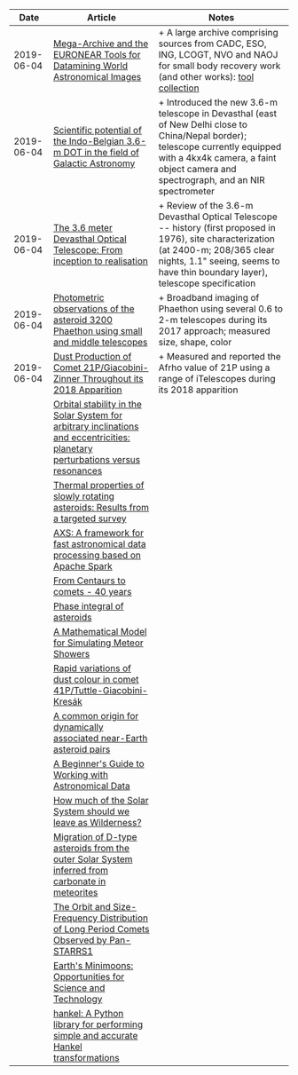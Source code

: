 | Date | Article | Notes | 
| ---- | ---- | ---- |
| 2019-06-04 | [Mega-Archive and the EURONEAR Tools for Datamining World Astronomical Images](https://arxiv.org/abs/1905.08847) | +  A large archive comprising sources from CADC, ESO, ING, LCOGT, NVO and NAOJ for small body recovery work (and other works): [tool collection](http://www.euronear.org/tools.php)
| 2019-06-04 | [Scientific potential of the Indo-Belgian 3.6-m DOT in the field of Galactic Astronomy](https://arxiv.org/abs/1905.11840) | + Introduced the new 3.6-m telescope in Devasthal (east of New Delhi close to China/Nepal border); telescope currently equipped with a 4kx4k camera, a faint object camera and spectrograph, and an NIR spectrometer
| 2019-06-04 | [The 3.6 meter Devasthal Optical Telescope: From inception to realisation](https://arxiv.org/abs/1905.12896) | + Review of the 3.6-m Devasthal Optical Telescope -- history (first proposed in 1976), site characterization (at 2400-m; 208/365 clear nights, 1.1" seeing, seems to have thin boundary layer), telescope specification
| 2019-06-04 | [Photometric observations of the asteroid 3200 Phaethon using small and middle telescopes](https://arxiv.org/abs/1906.01064) | + Broadband imaging of Phaethon using several 0.6 to 2-m telescopes during its 2017 approach; measured size, shape, color
| 2019-06-04 | [Dust Production of Comet 21P/Giacobini-Zinner Throughout its 2018 Apparition](https://arxiv.org/abs/1906.01582) | + Measured and reported the Afrho value of 21P using a range of iTelescopes during its 2018 apparition
| | [Orbital stability in the Solar System for arbitrary inclinations and eccentricities: planetary perturbations versus resonances](https://arxiv.org/abs/1905.05870) |
| | [Thermal properties of slowly rotating asteroids: Results from a targeted survey](https://arxiv.org/abs/1905.06056) |
| | [AXS: A framework for fast astronomical data processing based on Apache Spark](https://arxiv.org/abs/1905.09034) |
| | [From Centaurs to comets - 40 years](https://arxiv.org/abs/1905.08892) |
| | [Phase integral of asteroids](https://arxiv.org/abs/1905.09827) |
| | [A Mathematical Model for Simulating Meteor Showers](https://arxiv.org/abs/1905.09900) |
| | [Rapid variations of dust colour in comet 41P/Tuttle-Giacobini-Kresák](https://arxiv.org/abs/1905.10078) |
| | [A common origin for dynamically associated near-Earth asteroid pairs](https://arxiv.org/abs/1905.12058) |
| | [A Beginner's Guide to Working with Astronomical Data](https://arxiv.org/abs/1905.13189) |
| | [How much of the Solar System should we leave as Wilderness?](https://arxiv.org/abs/1905.13681) |
| | [Migration of D-type asteroids from the outer Solar System inferred from carbonate in meteorites](https://arxiv.org/abs/1905.13620) |
| | [The Orbit and Size-Frequency Distribution of Long Period Comets Observed by Pan-STARRS1](https://arxiv.org/abs/1905.13458) |
| | [Earth's Minimoons: Opportunities for Science and Technology](https://arxiv.org/abs/1905.13457) |
| | [hankel: A Python library for performing simple and accurate Hankel transformations](https://arxiv.org/abs/1906.01088) |
